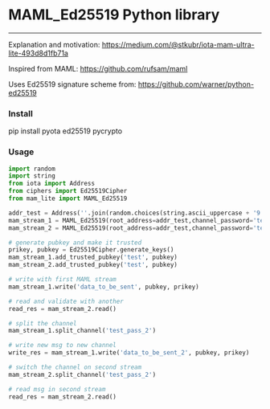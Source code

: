 # MAML_Ed25519 Python library
------
Explanation and motivation: https://medium.com/@stkubr/iota-mam-ultra-lite-493d8d1fb71a

Inspired from MAML: https://github.com/rufsam/maml

Uses Ed25519 signature scheme from: https://github.com/warner/python-ed25519

### Install
pip install pyota ed25519 pycrypto

### Usage

```python
import random
import string
from iota import Address
from ciphers import Ed25519Cipher
from mam_lite import MAML_Ed25519

addr_test = Address(''.join(random.choices(string.ascii_uppercase + '9', k=81)))
mam_stream_1 = MAML_Ed25519(root_address=addr_test,channel_password='test_pass')
mam_stream_2 = MAML_Ed25519(root_address=addr_test,channel_password='test_pass')

# generate pubkey and make it trusted
prikey, pubkey = Ed25519Cipher.generate_keys()
mam_stream_1.add_trusted_pubkey('test', pubkey)
mam_stream_2.add_trusted_pubkey('test', pubkey)

# write with first MAML stream
mam_stream_1.write('data_to_be_sent', pubkey, prikey)

# read and validate with another
read_res = mam_stream_2.read()

# split the channel
mam_stream_1.split_channel('test_pass_2')

# write new msg to new channel
write_res = mam_stream_1.write('data_to_be_sent_2', pubkey, prikey)

# switch the channel on second stream
mam_stream_2.split_channel('test_pass_2')

# read msg in second stream
read_res = mam_stream_2.read()

```





